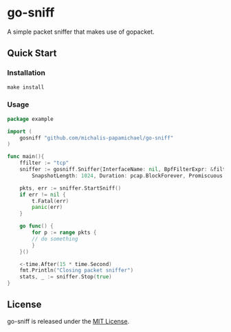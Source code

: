 # go-sniff

A simple packet sniffer that makes use of gopacket.

## Quick Start

### Installation
```makefile
make install
```
### Usage

```go
package example

import (
	gosniff "github.com/michalis-papamichael/go-sniff"
)

func main(){
	ffilter := "tcp"
	sniffer := gosniff.Sniffer{InterfaceName: nil, BpfFilterExpr: &filter,
		SnapshotLength: 1024, Duration: pcap.BlockForever, Promiscuous: false}

	pkts, err := sniffer.StartSniff()
	if err != nil {
		t.Fatal(err)
		panic(err)
	}

	go func() {
		for p := range pkts {
		// do something
		}
	}()

 	<-time.After(15 * time.Second)
 	fmt.Println("Closing packet sniffer")
 	stats, _ := sniffer.Stop(true)
}
```

## License
go-sniff is released under the [MIT License](https://github.com/michalis-papamichael/go-sniff/blob/main/LICENSE).
